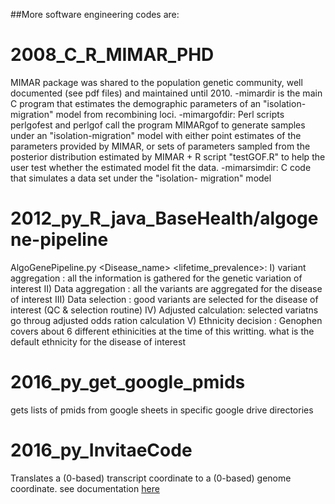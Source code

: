 ##More software engineering codes are:

# 2008_C_R_MIMAR_PHD
MIMAR package was shared to the population genetic community, well documented (see pdf files) and maintained until 2010.
-mimardir is the main C program that estimates the demographic parameters of an "isolation-migration" model from recombining loci.
-mimargofdir: 
			Perl scripts perlgofest and perlgof call the program MIMARgof to generate samples under an "isolation-migration" model with either point estimates of the parameters provided by MIMAR, or sets of parameters sampled from the posterior distribution estimated by MIMAR
			+ R script "testGOF.R" to help the user test whether the estimated model fit the data.
-mimarsimdir: C code that simulates a data set under the "isolation- migration" model 


# 2012_py_R_java_BaseHealth/algogene-pipeline
AlgoGenePipeline.py <Disease_name> <lifetime_prevalence>: 
   I)   variant aggregation : all the information is gathered for the genetic variation of interest
   II)  Data aggregation    : all the variants are aggregated for the disease of interest
   III) Data selection      : good variants are selected for the disease of interest (QC & selection routine)
   IV)  Adjusted calculation: selected variatns go throug adjusted odds ration calculation
   V)   Ethnicity decision  : Genophen covers about 6 different ethinicities at the time of this writting. what is the default ethnicity for the disease of interest


# 2016_py_get_google_pmids
gets lists of pmids from google sheets in specific google drive directories

# 2016_py_InvitaeCode
Translates a (0-based) transcript coordinate to a (0-based) genome coordinate.
see documentation [here](https://rawgit.com/celinesf/personal/master/2016_py_InvitaeCode/doc/html/index.html)

